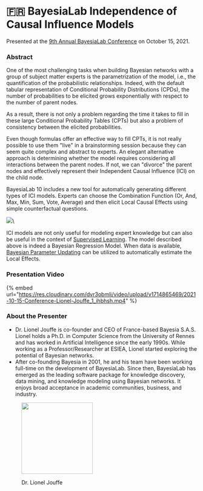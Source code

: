 # 🇫🇷 BayesiaLab Independence of Causal Influence Models

Presented at the [9th Annual BayesiaLab Conference](./) on October 15, 2021.

### Abstract <a href="#h2_148496644" id="h2_148496644"></a>

One of the most challenging tasks when building Bayesian networks with a group of subject matter experts is the parametrization of the model, i.e., the quantification of the probabilistic relationships. Indeed, with the default tabular representation of Conditional Probability Distributions (CPDs), the number of probabilities to be elicited grows exponentially with respect to the number of parent nodes.

As a result, there is not only a problem regarding the time it takes to fill in these large Conditional Probability Tables (CPTs) but also a problem of consistency between the elicited probabilities.

Even though formulas offer an effective way to fill CPTs, it is not really possible to use them "live" in a brainstorming session because they can seem quite complex and abstract to experts. An elegant alternative approach is determining whether the model requires considering all interactions between the parent nodes. If not, we can "divorce" the parent nodes and effectively represent their Independent Causal Influence (ICI) on the child node.

BayesiaLab 10 includes a new tool for automatically generating different types of ICI models. Experts can choose the Combination Function (Or, And, Max, Min, Sum, Vote, Average) and then elicit Local Causal Effects using simple counterfactual questions.

![](https://bayesia.clickhelp.co/resources/Storage/bayesialab/2021-Conference/Lionel-Jouffe/ICI\_1280x657.png)\


ICI models are not only useful for modeling expert knowledge but can also be useful in the context of [Supervised Learning](https://bayesia.clickhelp.co/articles/bayesialab/learning-supervised-learning). The model described above is indeed a Bayesian Regression Model. When data is available, [Bayesian Parameter Updating](https://bayesia.clickhelp.co/articles/bayesialab/inference-parameter-updating) can be utilized to automatically estimate the Local Effects.

### Presentation Video

{% embed url="https://res.cloudinary.com/dvr3obmlj/video/upload/v1714865469/2021-10-15-Conference-Lionel-Jouffe_1_ihbhsh.mp4" %}

### About the Presenter

* Dr. Lionel Jouffe is co-founder and CEO of France-based Bayesia S.A.S. Lionel holds a Ph.D. in Computer Science from the University of Rennes and has worked in Artificial Intelligence since the early 1990s. While working as a Professor/Researcher at ESIEA, Lionel started exploring the potential of Bayesian networks.
* After co-founding Bayesia in 2001, he and his team have been working full-time on the development of BayesiaLab. Since then, BayesiaLab has emerged as the leading software package for knowledge discovery, data mining, and knowledge modeling using Bayesian networks. It enjoys broad acceptance in academic communities, business, and industry.

<figure><img src="https://res.cloudinary.com/dvr3obmlj/image/upload/v1710353058/PhotoLionel_bnmsdw.webp" alt="" width="188"><figcaption><p>Dr. Lionel Jouffe</p></figcaption></figure>

